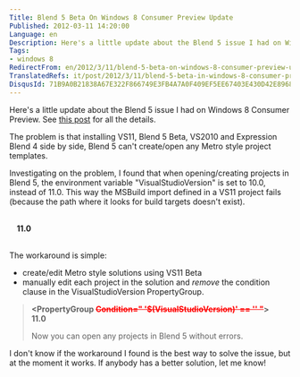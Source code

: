 ```yaml
---
Title: Blend 5 Beta On Windows 8 Consumer Preview Update
Published: 2012-03-11 14:20:00
Language: en
Description: Here's a little update about the Blend 5 issue I had on Windows 8 Consumer Preview. The problem was that installing VS11, Blend 5 Beta, VS2010 and Expression Blend 4 side by side, Blend 5 could not create/open any Metro style project templates.
Tags:
- windows 8
RedirectFrom: en/2012/3/11/blend-5-beta-on-windows-8-consumer-preview-update.aspx
TranslatedRefs: it/post/2012/3/11/blend-5-beta-in-windows-8-consumer-preview-aggiornamento.md
DisqusId: 71B9A0B21838A67E322F866749E3FB4A7A0F409EF5EE67403E430D42E89684B5
---
```

Here's a little update about the Blend 5 issue I had on Windows 8 Consumer Preview. See <a href="/{localLink:1225}" title="Windows Phone SDK on Windows 8 Consumer Preview">this post</a> for all the details.

The problem is that installing VS11, Blend 5 Beta, VS2010 and Expression Blend 4 side by side, Blend 5 can't create/open any Metro style project templates.

Investigating on the problem, I found that when opening/creating projects in Blend 5, the environment variable "VisualStudioVersion" is set to 10.0, instead of 11.0. This way the MSBuild import defined in a VS11 project fails (because the path where it looks for build targets doesn't exist).

**<PropertyGroup Condition=" '$(VisualStudioVersion)' == '' ">  
     <VisualStudioVersion>11.0</VisualStudioVersion>  
 </PropertyGroup>**  
 <Import Project="$(MSBuildExtensionsPath)\Microsoft\WindowsXaml\v**$(VisualStudioVersion)**\ Microsoft.Windows.UI.Xaml.CSharp.targets" />  

The workaround is simple:

*   create/edit Metro style solutions using VS11 Beta
*   manually edit each project in the solution and *remove*
the condition clause in the VisualStudioVersion PropertyGroup.

> **<PropertyGroup <span style="text-decoration: line-through; color: red;">Condition=" '$(VisualStudioVersion)' == '' "</span>>
>      <VisualStudioVersion>11.0</VisualStudioVersion>
>  </PropertyGroup>**
> 
> Now you can open any projects in Blend 5 without errors.

I don't know if the workaround I found is the best way to solve the issue, but at the moment it works. If anybody has a better solution, let me know!